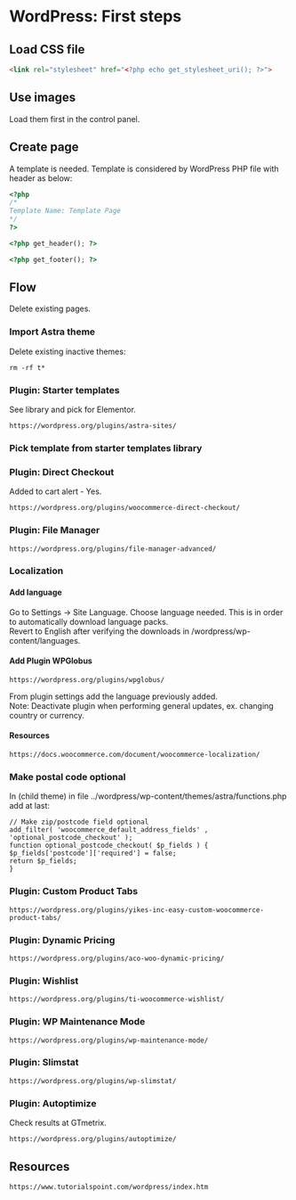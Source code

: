 # WordPress: First steps
## Load CSS file
```html
<link rel="stylesheet" href="<?php echo get_stylesheet_uri(); ?>">
```
## Use images
Load them first in the control panel.
## Create page 
A template is needed. Template is considered by WordPress PHP file with header as below:
```php
<?php
/*
Template Name: Template Page
*/
?>

<?php get_header(); ?>

<?php get_footer(); ?>
```
## Flow
Delete existing pages.
### Import Astra theme
Delete existing inactive themes:
```
rm -rf t*
```
### Plugin: Starter templates<br/>
See library and pick for Elementor.
```
https://wordpress.org/plugins/astra-sites/
```
### Pick template from starter templates library
### Plugin: Direct Checkout
Added to cart alert - Yes.
```
https://wordpress.org/plugins/woocommerce-direct-checkout/
```
### Plugin: File Manager
```
https://wordpress.org/plugins/file-manager-advanced/
```
### Localization
#### Add language 
Go to Settings -> Site Language. Choose language needed. This is in order to automatically download language packs.<br/>
Revert to English after verifying the downloads in /wordpress/wp-content/languages.

#### Add Plugin WPGlobus
```
https://wordpress.org/plugins/wpglobus/
```
From plugin settings add the language previously added.<br/>
Note: Deactivate plugin when performing general updates, ex. changing country or currency.

#### Resources
```
https://docs.woocommerce.com/document/woocommerce-localization/
```

### Make postal code optional
In (child theme) in file ../wordpress/wp-content/themes/astra/functions.php add at last:
```
// Make zip/postcode field optional
add_filter( 'woocommerce_default_address_fields' , 'optional_postcode_checkout' );
function optional_postcode_checkout( $p_fields ) {
$p_fields['postcode']['required'] = false;
return $p_fields;
}
```
### Plugin: Custom Product Tabs
```
https://wordpress.org/plugins/yikes-inc-easy-custom-woocommerce-product-tabs/
```

### Plugin: Dynamic Pricing
```
https://wordpress.org/plugins/aco-woo-dynamic-pricing/
```

### Plugin: Wishlist
```
https://wordpress.org/plugins/ti-woocommerce-wishlist/
```

### Plugin: WP Maintenance Mode
```
https://wordpress.org/plugins/wp-maintenance-mode/
```

### Plugin: Slimstat
```
https://wordpress.org/plugins/wp-slimstat/
```

### Plugin: Autoptimize
Check results at GTmetrix.
```
https://wordpress.org/plugins/autoptimize/
```
## Resources
```
https://www.tutorialspoint.com/wordpress/index.htm
```
